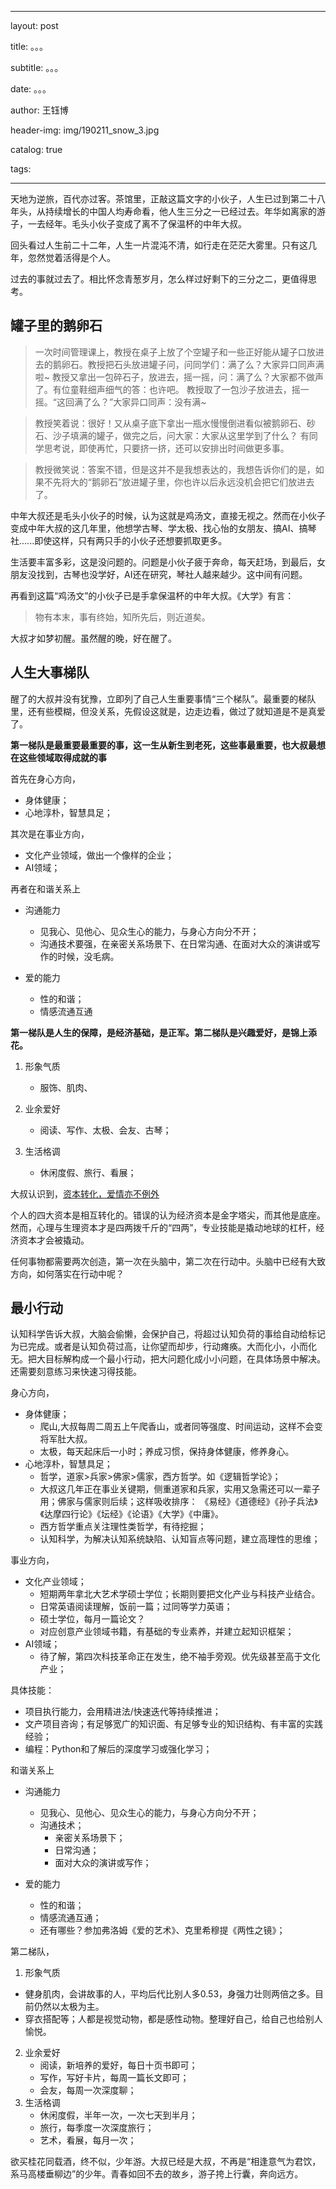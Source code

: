  --- 
 
 layout:     post 
 
 title:      。。。 
 
 subtitle:   。。。
 
 date:       。。。
 
 author:     王钰博 
 
 header-img: img/190211_snow_3.jpg 
 
 catalog: true 
 
 tags: 
 
 --- 
天地为逆旅，百代亦过客。茶馆里，正敲这篇文字的小伙子，人生已过到第二十八年头，从持续增长的中国人均寿命看，他人生三分之一已经过去。年华如离家的游子，一去经年。毛头小伙子变成了离不了保温杯的中年大叔。

回头看过人生前二十二年，人生一片混沌不清，如行走在茫茫大雾里。只有这几年，忽然觉着活得是个人。

过去的事就过去了。相比怀念青葱岁月，怎么样过好剩下的三分之二，更值得思考。



## 罐子里的鹅卵石
> 一次时间管理课上，教授在桌子上放了个空罐子和一些正好能从罐子口放进去的鹅卵石。教授把石头放进罐子问，问同学们：满了么？大家异口同声满啦~
> 教授又拿出一包碎石子，放进去，摇一摇，问：满了么？大家都不做声了。有位童鞋细声细气的答：也许吧。
教授取了一包沙子放进去，摇一摇。“这回满了么？”大家异口同声：没有满~

> 教授笑着说：很好！又从桌子底下拿出一瓶水慢慢倒进看似被鹅卵石、砂石、沙子填满的罐子，做完之后，问大家：大家从这里学到了什么？
有同学思考说，即使再忙，只要挤一挤，还可以安排出时间做更多事。

> 教授微笑说：答案不错，但是这并不是我想表达的，我想告诉你们的是，如果不先将大的“鹅卵石”放进罐子里，你也许以后永远没机会把它们放进去了。

中年大叔还是毛头小伙子的时候，认为这就是鸡汤文，直接无视之。然而在小伙子变成中年大叔的这几年里，他想学古琴、学太极、找心怡的女朋友、搞AI、搞琴社......即使这样，只有两只手的小伙子还想要抓取更多。

生活要丰富多彩，这是没问题的。问题是小伙子疲于奔命，每天赶场，到最后，女朋友没找到，古琴也没学好，AI还在研究，琴社人越来越少。这中间有问题。

再看到这篇“鸡汤文”的小伙子已是手拿保温杯的中年大叔。《大学》有言：
> 物有本末，事有终始，知所先后，则近道矣。

大叔才如梦初醒。虽然醒的晚，好在醒了。

## 人生大事梯队

醒了的大叔并没有犹豫，立即列了自己人生重要事情“三个梯队”。最重要的梯队里，还有些模糊，但没关系，先假设这就是，边走边看，做过了就知道是不是真爱了。

**第一梯队是最重要最重要的事，这一生从新生到老死，这些事最重要，也大叔最想在这些领域取得成就的事**

首先在身心方向，

- 身体健康；
- 心地淳朴，智慧具足；


其次是在事业方向，

  - 文化产业领域，做出一个像样的企业；
  - AI领域； 

再者在和谐关系上

- 沟通能力
  - 见我心、见他心、见众生心的能力，与身心方向分不开；
  - 沟通技术要强，在亲密关系场景下、在日常沟通、在面对大众的演讲或写作的时候，没毛病。

- 爱的能力
  - 性的和谐；
  - 情感流通互通


**第一梯队是人生的保障，是经济基础，是正军。第二梯队是兴趣爱好，是锦上添花。**

1. 形象气质
   - 服饰、肌肉、

2. 业余爱好
   - 阅读、写作、太极、会友、古琴；
3. 生活格调
   - 休闲度假、旅行、看展；

大叔认识到，[资本转化，爱情亦不例外](https://www.douban.com/note/654339341/)

个人的四大资本是相互转化的。错误的认为经济资本是金字塔尖，而其他是底座。然而，心理与生理资本才是四两拨千斤的“四两”，专业技能是撬动地球的杠杆，经济资本才会被撬动。

任何事物都需要两次创造，第一次在头脑中，第二次在行动中。头脑中已经有大致方向，如何落实在行动中呢？


## 最小行动
认知科学告诉大叔，大脑会偷懒，会保护自己，将超过认知负荷的事给自动给标记为已完成。或者是认知负荷过高，让你望而却步，行动瘫痪。大而化小，小而化无。把大目标解构成一个最小行动，把大问题化成小小问题，在具体场景中解决。还需要刻意练习来快速习得技能。

身心方向，

  - 身体健康；
    - 爬山,大叔每周二周五上午爬香山，或者同等强度、时间运动，这样不会变将军肚大叔。
    - 太极，每天起床后一小时；养成习惯，保持身体健康，修养身心。
  - 心地淳朴，智慧具足； 
    -  哲学，道家>兵家>佛家>儒家，西方哲学。如《逻辑哲学论》；
      - 大叔这几年正在事业关键期，侧重道家和兵家，实用又急需还可以一辈子用；佛家与儒家则后续；这样吸收排序： 《易经》《道德经》《孙子兵法》《达摩四行论》《坛经》《论语》《大学》《中庸》。
      - 西方哲学重点关注理性类哲学，有待挖掘；
    -  认知科学，为解决认知系统缺陷、认知盲点等问题，建立高理性的思维；
  

事业方向，

  - 文化产业领域；
    - 短期两年拿北大艺术学硕士学位；长期则要把文化产业与科技产业结合。
    - 日常英语阅读理解，饭前一篇；过同等学力英语；
    - 硕士学位，每月一篇论文？
    - 对应创意产业领域书籍，有基础的专业素养，并建立起知识框架；
  - AI领域；
    - 待了解，第四次科技革命正在发生，绝不袖手旁观。优先级甚至高于文化产业；

具体技能：

- 项目执行能力，会用精进法/快速迭代等持续推进； 
- 文产项目咨询；有足够宽广的知识面、有足够专业的知识结构、有丰富的实践经验；
- 编程：Python和了解后的深度学习或强化学习；

和谐关系上

- 沟通能力
  - 见我心、见他心、见众生心的能力，与身心方向分不开；
  - 沟通技术；
     - 亲密关系场景下；
     - 日常沟通；
     - 面对大众的演讲或写作；
     
- 爱的能力
  - 性的和谐；
  - 情感流通互通；
  - 还有哪些？参加弗洛姆《爱的艺术》、克里希穆提《两性之镜》；
  
第二梯队，

1. 形象气质
  - 健身肌肉，会讲故事的人，平均后代比别人多0.53，身强力壮则两倍之多。目前仍然以太极为主。
  - 穿衣搭配等；人都是视觉动物，都是感性动物。整理好自己，给自己也给别人愉悦。
  
2. 业余爱好
   - 阅读，新培养的爱好，每日十页书即可；
   - 写作，写好卡片，每周一篇长文即可；
   - 会友，每周一次深度聊；
3. 生活格调
   - 休闲度假，半年一次，一次七天到半月；
   - 旅行，每季度一次深度旅行；
   - 艺术，看展，每月一次；


欲买桂花同载酒，终不似，少年游。大叔已经是大叔，不再是“相逢意气为君饮，系马高楼垂柳边”的少年。青春如回不去的故乡，游子挎上行囊，奔向远方。








